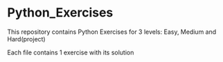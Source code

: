 # Python_Exercises

This repository contains Python Exercises for 3 levels: Easy, Medium and Hard(project)

Each file contains 1 exercise with its solution 
